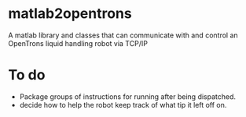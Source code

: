 # matlab2opentrons
A matlab library and classes that can communicate with and control an OpenTrons liquid handling robot via TCP/IP

# To do #

* Package groups of instructions for running after being dispatched.
* decide how to help the robot keep track of what tip it left off on. 
